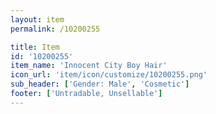 ```yaml
---
layout: item
permalink: /10200255

title: Item
id: '10200255'
item_name: 'Innocent City Boy Hair'
icon_url: 'item/icon/customize/10200255.png'
sub_header: ['Gender: Male', 'Cosmetic']
footer: ['Untradable, Unsellable']
---
```

